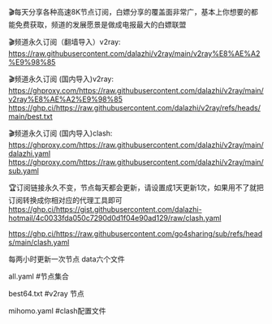 
🎬每天分享各种高速8K节点订阅，白嫖分享的覆盖面非常广，基本上你想要的都能免费获取，频道的发展愿景是做成电报最大的白嫖联盟

🎬频道永久订阅（翻墙导入）v2ray:
https://raw.githubusercontent.com/dalazhi/v2ray/main/v2ray%E8%AE%A2%E9%98%85

🎬频道永久订阅 (国内导入)v2ray:
https://ghproxy.com/https://raw.githubusercontent.com/dalazhi/v2ray/main/v2ray%E8%AE%A2%E9%98%85
https://ghp.ci/https://raw.githubusercontent.com/dalazhi/v2ray/refs/heads/main/best.txt

🎬频道永久订阅 (国内导入)clash:
https://ghproxy.com/https://raw.githubusercontent.com/dalazhi/v2ray/main/dalazhi.yaml
https://ghproxy.com/https://raw.githubusercontent.com/dalazhi/v2ray/main/sub.yaml

🏆订阅链接永久不变，节点每天都会更新，请设置成1天更新1次，如果用不了就把订阅转换成你相对应的代理工具即可
https://ghp.ci/https://gist.githubusercontent.com/dalazhi-hotmail/4c0033fda050c7290d0d1f04e90ad129/raw/clash.yaml

https://ghp.ci/https://raw.githubusercontent.com/go4sharing/sub/refs/heads/main/clash.yaml

每两小时更新一次节点 data六个文件

all.yaml  #节点集合

best64.txt  #v2ray 节点

mihomo.yaml #clash配置文件

